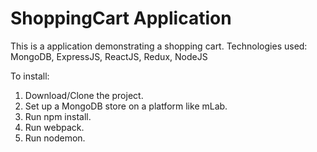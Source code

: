 # ShoppingCart Application
This is a application demonstrating a shopping cart.
Technologies used:
MongoDB, ExpressJS, ReactJS, Redux, NodeJS

To install:
1. Download/Clone the project.
2. Set up a MongoDB store on a platform like mLab.
3. Run npm install.
4. Run webpack.
5. Run nodemon.
